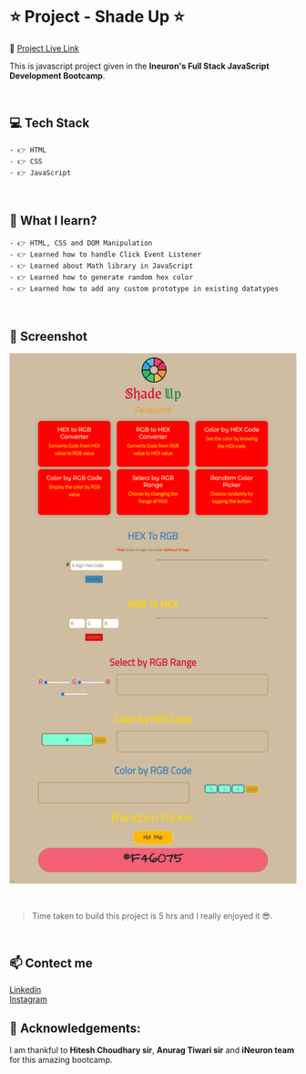 # ⭐ Project - Shade Up ⭐
🔗 [Project Live Link](https://rshade-up.netlify.app/ "Click me") <br>

This is javascript project given in the **Ineuron's Full Stack JavaScript Development Bootcamp**.

<br>

## 💻 Tech Stack

    - 👉 HTML
    - 👉 CSS
    - 👉 JavaScript

<br>

## 📌 What I learn?

    - 👉 HTML, CSS and DOM Manipulation
    - 👉 Learned how to handle Click Event Listener
    - 👉 Learned about Math library in JavaScript
    - 👉 Learned how to generate random hex color
    - 👉 Learned how to add any custom prototype in existing datatypes

<br>

## 📸 Screenshot

![ScreenShot](screenshot.PNG)

<br>

> Time taken to build this project is 5 hrs and I really enjoyed it 😎.

<br>

## 📫 Contect me

[Linkedin](https://www.linkedin.com/in/vishal-kumar-909758228/) <br>
[Instagram](https://www.instagram.com/_visshal_yadav)

## 🙌 Acknowledgements:

I am thankful to **Hitesh Choudhary sir**, **Anurag Tiwari sir** and **iNeuron team** for this amazing bootcamp.
